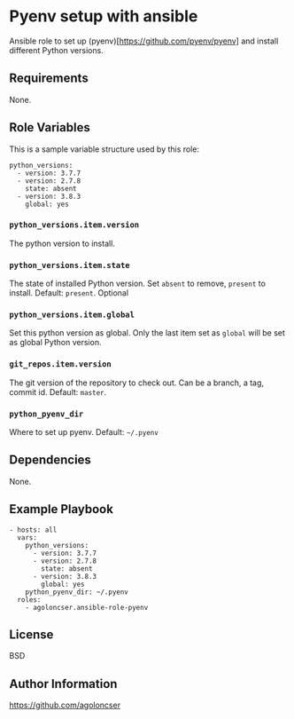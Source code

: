 # Pyenv setup with ansible

Ansible role to set up (pyenv)[https://github.com/pyenv/pyenv] and install different Python versions.

## Requirements

None.

## Role Variables

This is a sample variable structure used by this role:

    python_versions:
      - version: 3.7.7
      - version: 2.7.8
        state: absent
      - version: 3.8.3
        global: yes

### `python_versions.item.version`

The python version to install.

### `python_versions.item.state`

The state of installed Python version. Set `absent` to remove, `present` to install. Default: `present`. Optional

### `python_versions.item.global`

Set this python version as global. Only the last item set as `global` will be set as global Python version.

### `git_repos.item.version`


The git version of the repository to check out. Can be a branch, a tag, commit id. Default: `master`.

### `python_pyenv_dir`

Where to set up pyenv. Default: `~/.pyenv`

## Dependencies

None.

## Example Playbook

    - hosts: all
      vars:
        python_versions:
          - version: 3.7.7
          - version: 2.7.8
            state: absent
          - version: 3.8.3
            global: yes
        python_pyenv_dir: ~/.pyenv
      roles:
        - agoloncser.ansible-role-pyenv


## License

BSD

## Author Information

https://github.com/agoloncser
